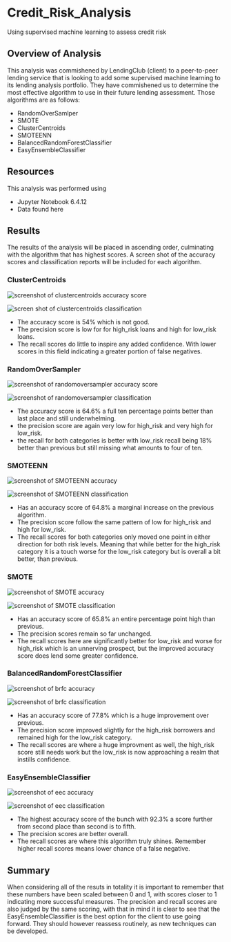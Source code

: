 # Credit_Risk_Analysis
Using supervised machine learning to assess credit risk


## Overview of Analysis
This analysis was commishened by LendingClub (client) to a peer-to-peer lending service that is looking to add some 
supervised machine learning to its lending analysis portfolio. They have commishened us to determine the most effective
algorithm to use in their future lending assessment. Those algorithms are as follows:

- RandomOverSamlper
- SMOTE
- ClusterCentroids
- SMOTEENN
- BalancedRandomForestClassifier
- EasyEnsembleClassifier

## Resources
This analysis was performed using
- Jupyter Notebook 6.4.12
- Data found here

## Results
The results of the analysis will be placed in ascending order, culminating with the algorithm that has highest scores.
A screen shot of the accuracy scores and classification reports will be included for each algorithm.

### ClusterCentroids

![screenshot of clustercentroids accuracy score](https://github.com/dh4rt/Credit_Risk_Analysis/blob/main/images/us_accuracy.png)

![screen shot of clustercentroids classification](https://github.com/dh4rt/Credit_Risk_Analysis/blob/main/images/us_classification.png)
- The accuracy score is 54% which is not good.
- The precision score is low for for high_risk loans and high for low_risk loans.
- The recall scores do little to inspire any added confidence. With lower scores in this field indicating a 
greater portion of false negatives.

### RandomOverSampler

![screenshot of randomoversampler accuracy score](https://github.com/dh4rt/Credit_Risk_Analysis/blob/main/images/nro_accuracy.png)

![screenshot of randomoversampler classification](https://github.com/dh4rt/Credit_Risk_Analysis/blob/main/images/nro_classification.png)

- The accuracy score is 64.6% a full ten percentage points better than last place and still underwhelming.
- the precision score are again very low for high_risk and very high for low_risk.
- the recall for both categories is better with low_risk recall being 18% better than previous but still missing 
what amounts to four of ten.

### SMOTEENN

![screenshot of SMOTEENN accuracy](https://github.com/dh4rt/Credit_Risk_Analysis/blob/main/images/teen_accuracy.png)



![screenshot of SMOTEENN classification](https://github.com/dh4rt/Credit_Risk_Analysis/blob/main/images/teen_classification.png)
- Has an accuracy score of 64.8% a marginal increase on the previous algorithm.
- The precision score follow the same pattern of low for high_risk and high for low_risk.
- The recall scores for both categories only moved one point in either direction for both risk levels. Meaning that while
better for the high_risk category it is a touch worse for the low_risk category but is overall a bit better, than previous.

### SMOTE


![screenshot of SMOTE accuracy](https://github.com/dh4rt/Credit_Risk_Analysis/blob/main/images/smote_accuracy.png)


![screenshot of SMOTE classification](https://github.com/dh4rt/Credit_Risk_Analysis/blob/main/images/smote_classification.png)

- Has an accuracy score of 65.8% an entire percentage point high than previous.
- The precision scores remain so far unchanged.
- The recall scores here are significantly better for low_risk and worse for high_risk which is an unnerving prospect,
but the improved accuracy score does lend some greater confidence.

### BalancedRandomForestClassifier


![screenshot of brfc accuracy](https://github.com/dh4rt/Credit_Risk_Analysis/blob/main/images/brfc_accuracy.png)


![screenshot of brfc classification](https://github.com/dh4rt/Credit_Risk_Analysis/blob/main/images/brfc_classification.png)

- Has an accuracy score of 77.8% which is a huge improvement over previous.
- The precision score improved slightly for the high_risk borrowers and remained high for the low_risk category.
- The recall scores are where a huge improvment as well, the high_risk score still needs work but the low_risk is now
approaching a realm that instills confidence.

### EasyEnsembleClassifier


![screenshot of eec accuracy](https://github.com/dh4rt/Credit_Risk_Analysis/blob/main/images/eec_accuracy.png)


![screenshot of eec classification](https://github.com/dh4rt/Credit_Risk_Analysis/blob/main/images/eec_classification.png)

- The highest accuracy score of the bunch with 92.3% a score further from second place than second is to fifth.
- The precision scores are better overall.
- The recall scores are where this algorithm truly shines. Remember higher recall scores means lower chance of a false
negative.

## Summary
When considering all of the resuts in totality it is important to remember that these numbers have been scaled between 0
and 1, with scores closer to 1 indicating more successful measures. The precision and recall scores are also judged by
the same scoring, with that in mind it is clear to see that the EasyEnsembleClassifier is the best option for the client
to use going forward. They should however reassess routinely, as new techniques can be developed.
